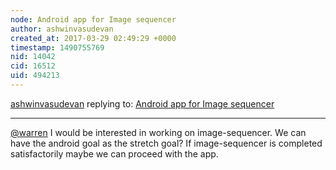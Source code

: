 ```yaml
---
node: Android app for Image sequencer
author: ashwinvasudevan
created_at: 2017-03-29 02:49:29 +0000
timestamp: 1490755769
nid: 14042
cid: 16512
uid: 494213
---
```




[ashwinvasudevan](../profile/ashwinvasudevan) replying to: [Android app for Image sequencer](../notes/ashwinvasudevan/03-21-2017/android-app-for-image-sequencer)

----
[@warren](/profile/warren)  I would be interested in working on image-sequencer. We can have the android goal as the stretch goal? If image-sequencer is completed satisfactorily maybe we can proceed with the app. 
